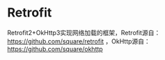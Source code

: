 # Retrofit
Retrofit2+OkHttp3实现网络加载的框架，Retrofit源自：https://github.com/square/retrofit ，OkHttp源自：https://github.com/square/okhttp
